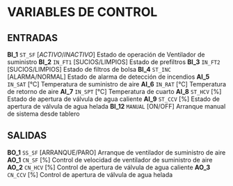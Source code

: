 # VARIABLES DE CONTROL

## ENTRADAS

**BI_1**    `ST_SF` 	[*ACTIVO*/*INACTIVO*]	Estado de operación de Ventilador de suministro
**BI_2**	`IN_FT1`  	[SUCIOS/LIMPIOS]	Estado de prefiltros
**BI_3**	`IN_FT2` 	[SUCIOS/LIMPIOS]	Estado de filtros de bolsa
**BI_4**	`ST_INC`  	[ALARMA/NORMAL]		Estado de alarma de detección de incendios
**AI_5**  	`IN_SAT`  	[°C]				Temperatura de suministro de aire
**AI_6**  	`IN_RAT`	[°C]				Temperatura de retorno de aire
**AI_7** 	`IN_SPT` 	[°C]				Temperatura de cuarto
**AI_8** 	`ST_HCV`    [%]					Estado de apertura de válvula de agua caliente
**AI_9** 	`ST_CCV` 	[%]					Estado de apertura de válvula de agua helada
**BI_12**	`MANUAL`	[ON/OFF]			Arranque manual de sistema desde tablero

## SALIDAS

**BO_1**	`SS_SF`  	[ARRANQUE/PARO]		Arranque de ventilador de suministro de aire
**AO_1**  	`CN_SF`		[%]					Control de velocidad de ventilador de suministro de aire
**AO_2**  	`CN_HCV`  	[%]					Control de apertura de válvula de agua caliente
**AO_3**  	`CN_CCV`  	[%]					Control de apertura de válvula de agua helada